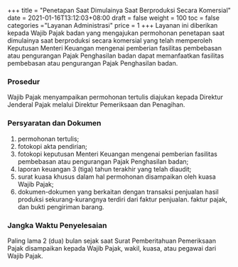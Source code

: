 +++
title = "Penetapan Saat Dimulainya Saat Berproduksi Secara Komersial"
date = 2021-01-16T13:12:03+08:00
draft = false
weight = 100
toc = false
categories ="Layanan Administrasi"
price = 1
+++
Layanan ini diberikan kepada Wajib Pajak badan yang mengajukan permohonan penetapan saat dimulainya saat berproduksi secara komersial yang telah memperoleh Keputusan Menteri Keuangan mengenai pemberian fasilitas pembebasan atau pengurangan Pajak Penghasilan badan dapat memanfaatkan fasilitas pembebasan atau pengurangan Pajak Penghasilan badan.

### Prosedur
Wajib Pajak menyampaikan permohonan tertulis diajukan kepada Direktur Jenderal Pajak melalui Direktur Pemeriksaan dan Penagihan.

### Persyaratan dan Dokumen
1. permohonan tertulis;
2. fotokopi akta pendirian;
3. fotokopi keputusan Menteri Keuangan mengenai pemberian fasilitas pembebasan atau pengurangan Pajak Penghasilan badan;
4. laporan keuangan 3 (tiga) tahun terakhir yang telah diaudit;
5. surat kuasa khusus dalam hal permohonan disampaikan oleh kuasa Wajib Pajak;
5. dokumen-dokumen yang berkaitan dengan transaksi penjualan hasil produksi sekurang-kurangnya terdiri dari faktur penjualan. faktur pajak, dan bukti pengiriman barang.

### Jangka Waktu Penyelesaian
Paling lama 2 (dua) bulan sejak saat Surat Pemberitahuan Pemeriksaan Pajak disampaikan kepada Wajib Pajak, wakil, kuasa, atau pegawai dari Wajib Pajak.